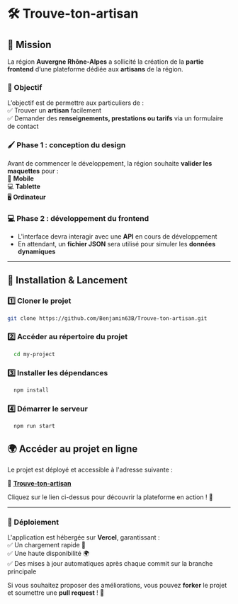 # 🛠️ Trouve-ton-artisan

## 📌 Mission  

La région **Auvergne Rhône-Alpes** a sollicité la création de la **partie frontend** d’une plateforme dédiée aux **artisans** de la région.  

### 🎯 Objectif  
L’objectif est de permettre aux particuliers de :  
✅ Trouver un **artisan** facilement  
✅ Demander des **renseignements, prestations ou tarifs** via un formulaire de contact  

### 🖌️ Phase 1 : conception du design  
Avant de commencer le développement, la région souhaite **valider les maquettes** pour :  
📱 **Mobile**  
💻 **Tablette**  
🖥️ **Ordinateur**  

### 💻 Phase 2 : développement du frontend  
- L'interface devra interagir avec une **API** en cours de développement  
- En attendant, un **fichier JSON** sera utilisé pour simuler les **données dynamiques**  

---

## 🚀 Installation & Lancement  

### 1️⃣ **Cloner le projet**  
```bash
git clone https://github.com/Benjamin63B/Trouve-ton-artisan.git
```

### 2️⃣ **Accéder au répertoire du projet**

```bash
  cd my-project
```

### 3️⃣ **Installer les dépendances**

```bash
  npm install
```

### 4️⃣ **Démarrer le serveur**

```bash
  npm run start
```
## 🌍 Accéder au projet en ligne  

Le projet est déployé et accessible à l'adresse suivante :  

🔗 **[Trouve-ton-artisan](https://trouve-ton-artisan-eight.vercel.app/)**  

Cliquez sur le lien ci-dessus pour découvrir la plateforme en action ! 🎉  

---

### 📌 Déploiement  
L'application est hébergée sur **Vercel**, garantissant :  
✅ Un chargement rapide 🚀  
✅ Une haute disponibilité 🌍  
✅ Des mises à jour automatiques après chaque commit sur la branche principale  

Si vous souhaitez proposer des améliorations, vous pouvez **forker** le projet et soumettre une **pull request** ! 🤝  

